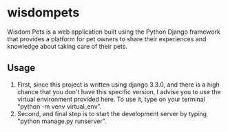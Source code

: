# wisdompets
Wisdom Pets is a web application built using the Python Django framework that provides a platform for pet owners to share their experiences and knowledge about taking care of their pets.

## Usage
1. First, since this project is written using django 3.3.0, and there is a high chance that you don't have this specific version, I advise you to use the virtual environment provided here. To use it, type on your terminal "python -m venv virtual_env".
2. Second, and final step is to start the development server by typing "python manage.py runserver".